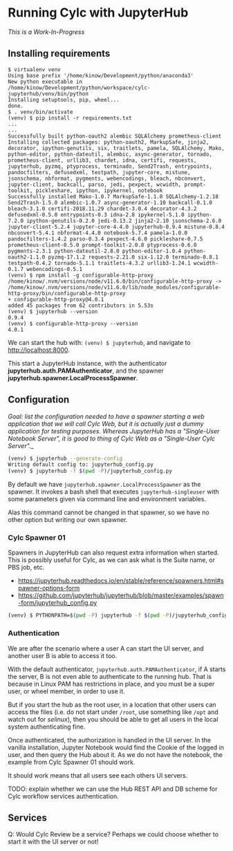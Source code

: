 # Running Cylc with JupyterHub

_This is a Work-In-Progress_

## Installing requirements

```shell
$ virtualenv venv
Using base prefix '/home/kinow/Development/python/anaconda3'
New python executable in /home/kinow/Development/python/workspace/cylc-jupyterhub/venv/bin/python
Installing setuptools, pip, wheel...
done.
$ . venv/bin/activate
(venv) $ pip install -r requirements.txt
...
...
Successfully built python-oauth2 alembic SQLAlchemy prometheus-client
Installing collected packages: python-oauth2, MarkupSafe, jinja2, decorator, ipython-genutils, six, traitlets, pamela, SQLAlchemy, Mako, python-editor, python-dateutil, alembic, async-generator, tornado, prometheus-client, urllib3, chardet, idna, certifi, requests, jupyterhub, pyzmq, ptyprocess, terminado, Send2Trash, entrypoints, pandocfilters, defusedxml, testpath, jupyter-core, mistune, jsonschema, nbformat, pygments, webencodings, bleach, nbconvert, jupyter-client, backcall, parso, jedi, pexpect, wcwidth, prompt-toolkit, pickleshare, ipython, ipykernel, notebook
Successfully installed Mako-1.0.7 MarkupSafe-1.1.0 SQLAlchemy-1.2.18 Send2Trash-1.5.0 alembic-1.0.7 async-generator-1.10 backcall-0.1.0 bleach-3.1.0 certifi-2018.11.29 chardet-3.0.4 decorator-4.3.2 defusedxml-0.5.0 entrypoints-0.3 idna-2.8 ipykernel-5.1.0 ipython-7.2.0 ipython-genutils-0.2.0 jedi-0.13.2 jinja2-2.10 jsonschema-2.6.0 jupyter-client-5.2.4 jupyter-core-4.4.0 jupyterhub-0.9.4 mistune-0.8.4 nbconvert-5.4.1 nbformat-4.4.0 notebook-5.7.4 pamela-1.0.0 pandocfilters-1.4.2 parso-0.3.4 pexpect-4.6.0 pickleshare-0.7.5 prometheus-client-0.5.0 prompt-toolkit-2.0.8 ptyprocess-0.6.0 pygments-2.3.1 python-dateutil-2.8.0 python-editor-1.0.4 python-oauth2-1.1.0 pyzmq-17.1.2 requests-2.21.0 six-1.12.0 terminado-0.8.1 testpath-0.4.2 tornado-5.1.1 traitlets-4.3.2 urllib3-1.24.1 wcwidth-0.1.7 webencodings-0.5.1
(venv) $ npm install -g configurable-http-proxy
/home/kinow/.nvm/versions/node/v11.6.0/bin/configurable-http-proxy -> /home/kinow/.nvm/versions/node/v11.6.0/lib/node_modules/configurable-http-proxy/bin/configurable-http-proxy
+ configurable-http-proxy@4.0.1
added 45 packages from 62 contributors in 5.53s
(venv) $ jupyterhub --version
0.9.4
(venv) $ configurable-http-proxy --version
4.0.1
```

We can start the hub with: `(venv) $ jupyterhub`, and navigate to [http://localhost:8000](http://localhost:8000).

This start a JupyterHub instance, with the authenticator **jupyterhub.auth.PAMAuthenticator**,
and the spawner **jupyterhub.spawner.LocalProcessSpawner**.

## Configuration

_Goal: list the configuration needed to have a spawner starting a web application that we will
call Cylc Web, but it is actually just a dummy application for testing purposes. Whereas JupyterHub
has a "Single-User Notebook Server", it is good to thing of Cylc Web as a
"Single-User Cylc Server".__

```bash
(venv) $ jupyterhub --generate-config
Writing default config to: jupyterhub_config.py
(venv) $ jupyterhub -f $(pwd -P)/jupyterhub_config.py
```

By default we have `jupyterhub.spawner.LocalProcessSpawner` as the spawner. It invokes
a bash shell that executes `jupyterhub-singleuser` with some parameters given via command
line and environment variables.

Alas this command cannot be changed in that spawner, so we have no other option but
writing our own spawner.

### Cylc Spawner 01

Spawners in JupyterHub can also request extra information when started. This is possibly
useful for Cylc, as we can ask what is the Suite name, or PBS job, etc.

* https://jupyterhub.readthedocs.io/en/stable/reference/spawners.html#spawner-options-form
* https://github.com/jupyterhub/jupyterhub/blob/master/examples/spawn-form/jupyterhub_config.py

```bash
(venv) $ PYTHONPATH=$(pwd -P) jupyterhub -f $(pwd -P)/jupyterhub_config.py
```

### Authentication

We are after the scenario where a user A can start the UI server, and another user B is able
to access it too.

With the default authenticator, `jupyterhub.auth.PAMAuthenticator`, if A starts the server,
B is not even able to authenticate to the running hub. That is because in Linux PAM has
restrictions in place, and you must be a super user, or wheel member, in order to use it.

But if you start the hub as the root user, in a location that other users can access the files
(i.e. do not start under `/root`, use something like `/opt` and watch out for _selinux_),
then you should be able to get all users in the local system authenticating fine.

Once authenticated, the authorization is handled in the UI server. In the vanilla installation,
Jupyter Notebook would find the Cookie of the logged in user, and then query the Hub about it.
As we do not have the notebook, the example from Cylc Spawner 01 should work.

It should work means that all users see each others UI servers.

TODO: explain whether we can use the Hub REST API and DB scheme for Cylc workflow services
authentication.

## Services

Q: Would Cylc Review be a service? Perhaps we could choose whether to start it with
the UI server or not!
